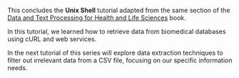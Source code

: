 This concludes the **Unix Shell** tutorial adapted from the same section of the [Data and Text Processing for Health and Life Sciences](https://labs.rd.ciencias.ulisboa.pt/book/) book.

In this tutorial, we learned how to retrieve data from biomedical databases using cURL and web services.

In the next tutorial of this series will explore data extraction techniques to filter out irrelevant data from a CSV file, focusing on our specific information needs.
